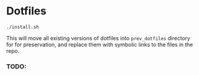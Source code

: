 # Dotfiles

```
./install.sh
```
This will move all existing versions of dotfiles into `prev_dotfiles` directory for for preservation, and replace them with symbolic links to the files in the repo.

### TODO:
